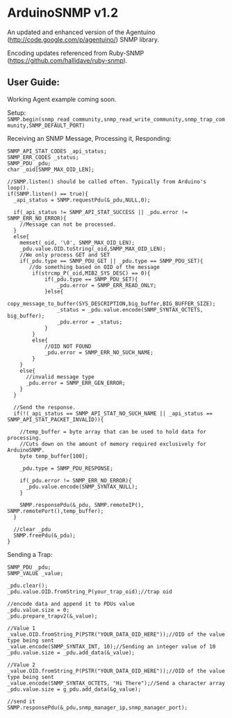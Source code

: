 ArduinoSNMP v1.2
=============

An updated and enhanced version of the Agentuino (http://code.google.com/p/agentuino/) SNMP library.

Encoding updates referenced from Ruby-SNMP (https://github.com/hallidave/ruby-snmp).

User Guide:
---------------------

Working Agent example coming soon.

Setup:
`SNMP.begin(snmp_read_community,snmp_read_write_community,snmp_trap_community,SNMP_DEFAULT_PORT)`

Receiving an SNMP Message, Processing it, Responding:
```
SNMP_API_STAT_CODES _api_status;
SNMP_ERR_CODES _status;
SNMP_PDU _pdu;
char _oid[SNMP_MAX_OID_LEN];

//SNMP.listen() should be called often. Typically from Arduino's loop().
if(SNMP.listen() == true){
  _api_status = SNMP.requestPdu(&_pdu,NULL,0);
  
  if(_api_status != SNMP_API_STAT_SUCCESS || _pdu.error != SNMP_ERR_NO_ERROR){
    //Message can not be processed.
  }
  else{
    memset(_oid, '\0', SNMP_MAX_OID_LEN);
    _pdu.value.OID.toString(_oid,SNMP_MAX_OID_LEN);
    //We only process GET and SET
    if(_pdu.type == SNMP_PDU_GET || _pdu.type == SNMP_PDU_SET){
       //do something based on OID of the message
        if(strcmp_P(_oid,MIB2_SYS_DESC) == 0){
            if(_pdu.type == SNMP_PDU_SET){
                _pdu.error = SNMP_ERR_READ_ONLY;
            }else{
                copy_message_to_buffer(SYS_DESCRIPTION,big_buffer,BIG_BUFFER_SIZE);
                _status = _pdu.value.encode(SNMP_SYNTAX_OCTETS, big_buffer);
                _pdu.error = _status;
            }
        }
        else{
            //OID NOT FOUND
            _pdu.error = SNMP_ERR_NO_SUCH_NAME;
        }
    }
    else{
      //invalid message type
      _pdu.error = SNMP_ERR_GEN_ERROR;
    }
  }
  
  //Send the response.
  if(!(_api_status == SNMP_API_STAT_NO_SUCH_NAME || _api_status == SNMP_API_STAT_PACKET_INVALID)){
    
    //temp_buffer = byte array that can be used to hold data for processing.
    //Cuts down on the amount of memory required exclusively for ArduinoSNMP.
    byte temp_buffer[100];
    
    _pdu.type = SNMP_PDU_RESPONSE;
    
    if(_pdu.error != SNMP_ERR_NO_ERROR){
      _pdu.value.encode(SNMP_SYNTAX_NULL);
    }

    SNMP.responsePdu(&_pdu, SNMP.remoteIP(), SNMP.remotePort(),temp_buffer);
  }
  
  //clear _pdu
  SNMP.freePdu(&_pdu);
}
```

Sending a Trap:
```
SNMP_PDU _pdu;
SNMP_VALUE _value;

_pdu.clear();
_pdu.value.OID.fromString_P(your_trap_oid);//trap oid

//encode data and append it to PDUs value
_pdu.value.size = 0;
_pdu.prepare_trapv2(&_value);

//Value 1
_value.OID.fromString_P(PSTR("YOUR_DATA_OID_HERE"));//OID of the value type being sent
_value.encode(SNMP_SYNTAX_INT, 10);//Sending an integer value of 10
_pdu.value.size = _pdu.add_data(&_value);
  
//Value 2
_value.OID.fromString_P(PSTR("YOUR_DATA_OID_HERE"));//OID of the value type being sent
_value.encode(SNMP_SYNTAX_OCTETS, "Hi There");//Send a character array
_pdu.value.size = g_pdu.add_data(&g_value);

//send it
SNMP.responsePdu(&_pdu,snmp_manager_ip,snmp_manager_port);
```
